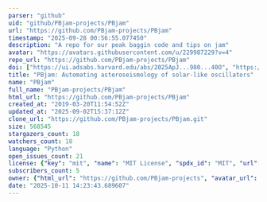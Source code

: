 ```yaml
---
parser: "github"
uid: "github/PBjam-projects/PBjam"
url: "https://github.com/PBjam-projects/PBjam"
timestamp: "2025-09-28 00:56:55.077450"
description: "A repo for our peak baggin code and tips on jam"
avatar: "https://avatars.githubusercontent.com/u/229987229?v=4"
repo_url: "https://github.com/PBjam-projects/PBjam"
doi: ["https://ui.adsabs.harvard.edu/abs/2025ApJ...980...40O", "https://ui.adsabs.harvard.edu/abs/2021AJ....161...62N", "https://ui.adsabs.harvard.edu/abs/2025ascl.soft04002N/abstract"]
title: "PBjam: Automating asteroseismology of solar-like oscillators"
name: "PBjam"
full_name: "PBjam-projects/PBjam"
html_url: "https://github.com/PBjam-projects/PBjam"
created_at: "2019-03-20T11:54:52Z"
updated_at: "2025-09-02T15:37:12Z"
clone_url: "https://github.com/PBjam-projects/PBjam.git"
size: 568545
stargazers_count: 18
watchers_count: 18
language: "Python"
open_issues_count: 21
license: {"key": "mit", "name": "MIT License", "spdx_id": "MIT", "url": "https://api.github.com/licenses/mit", "node_id": "MDc6TGljZW5zZTEz"}
subscribers_count: 5
owner: {"html_url": "https://github.com/PBjam-projects", "avatar_url": "https://avatars.githubusercontent.com/u/229987229?v=4", "login": "PBjam-projects", "type": "Organization"}
date: "2025-10-11 14:23:43.689607"
---
```

